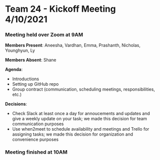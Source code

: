 # Team 24 - Kickoff Meeting 4/10/2021

### Meeting held over Zoom at 9AM

**Members Present**: Aneesha, Vardhan, Emma, Prashanth, Nicholas, Younghyun, Ly

**Members Absent**: Shane

**Agenda**:
- Introductions
- Setting up GitHub repo
- Group contract (communication, scheduling meetings, responsibilities, etc.)

**Decisions**:
- Check Slack at least once a day for annoucements and updates and give a weekly update on your task; we made this decision for team communication purposes
- Use when2meet to schedule availability and meetings and Trello for assigning tasks; we made this decision for organization and convenience purposes

### Meeting finished at 10AM
